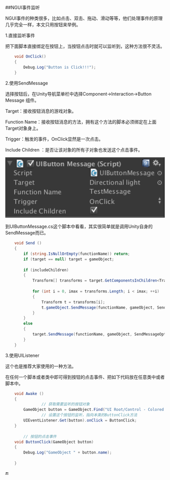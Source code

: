 ##NGUI事件监听

NGUI事件的种类很多，比如点击、双击、拖动、滑动等等，他们处理事件的原理几乎完全一样，本文只用按钮来举例。

1.直接监听事件

把下面脚本直接绑定在按钮上，当按钮点击时就可以监听到，这种方法很不灵活。

```csharp
	void OnClick()
	{
		Debug.Log("Button is Click!!!");
	}
```


2.使用SendMessage

选择按钮后，在Unity导航菜单栏中选择Component->Interaction->Button Message 组件。

Target：接收按钮消息的游戏对象。

Function Name：接收按钮消息的方法，拥有这个方法的脚本必须绑定在上面Target对象身上。

Trigger：触发的事件，OnClick显然是一次点击。

Include Children ：是否让该对象的所有子对象也发送这个点击事件。

![](/assets/屏幕快照-2013-06-24-下午5.28.53.png)

到UIButtonMessage.cs这个脚本中看看，其实很简单就是调用Unity自身的SendMessage而已。

```csharp
	void Send ()
	{
		if (string.IsNullOrEmpty(functionName)) return;
		if (target == null) target = gameObject;
 
		if (includeChildren)
		{
			Transform[] transforms = target.GetComponentsInChildren<Transform>();
 
			for (int i = 0, imax = transforms.Length; i < imax; ++i)
			{
				Transform t = transforms[i];
				t.gameObject.SendMessage(functionName, gameObject, SendMessageOptions.DontRequireReceiver);
			}
		}
		else
		{
			target.SendMessage(functionName, gameObject, SendMessageOptions.DontRequireReceiver);
		}
	}
```

3.使用UIListener

这个也是推荐大家使用的一种方法。

在任何一个脚本或者类中即可得到按钮的点击事件、把如下代码放在任意类中或者脚本中。

```csharp
	void Awake () 
	{	
                // 获取需要监听的按钮对象
		GameObject button = GameObject.Find("UI Root/Control - Colored Button");
                // 设置这个按钮的监听，指向本类的ButtonClick方法
		UIEventListener.Get(button).onClick = ButtonClick;
	}
 
        // 按钮的点击事件
	void ButtonClick(GameObject button)
	{
		Debug.Log("GameObject " + button.name);
 
	}
```



🔚